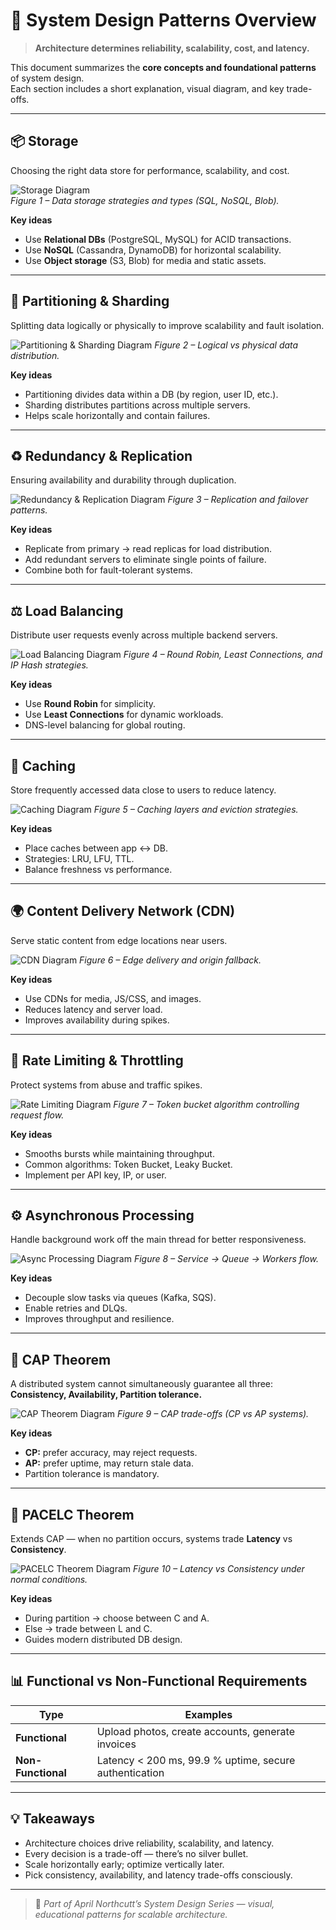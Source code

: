 # 🧭 System Design Patterns Overview

> **Architecture determines reliability, scalability, cost, and latency.**

This document summarizes the **core concepts and foundational patterns** of system design.  
Each section includes a short explanation, visual diagram, and key trade-offs.

---

## 📦 Storage

Choosing the right data store for performance, scalability, and cost.

![Storage Diagram](https://github.com/aprillnorthcutt/Learn-System-Design-Architecture/blob/main/images/storage.png?raw=true) <br>
*Figure 1 – Data storage strategies and types (SQL, NoSQL, Blob).*

**Key ideas**
- Use **Relational DBs** (PostgreSQL, MySQL) for ACID transactions.  
- Use **NoSQL** (Cassandra, DynamoDB) for horizontal scalability.  
- Use **Object storage** (S3, Blob) for media and static assets.

---

## 🧮 Partitioning & Sharding

Splitting data logically or physically to improve scalability and fault isolation.

![Partitioning & Sharding Diagram](images/partitioning-sharding.png)
*Figure 2 – Logical vs physical data distribution.*

**Key ideas**
- Partitioning divides data within a DB (by region, user ID, etc.).  
- Sharding distributes partitions across multiple servers.  
- Helps scale horizontally and contain failures.

---

## ♻️ Redundancy & Replication

Ensuring availability and durability through duplication.

![Redundancy & Replication Diagram](images/redundancy-replication.png)
*Figure 3 – Replication and failover patterns.*

**Key ideas**
- Replicate from primary → read replicas for load distribution.  
- Add redundant servers to eliminate single points of failure.  
- Combine both for fault-tolerant systems.

---

## ⚖️ Load Balancing

Distribute user requests evenly across multiple backend servers.

![Load Balancing Diagram](images/load-balancing.png)
*Figure 4 – Round Robin, Least Connections, and IP Hash strategies.*

**Key ideas**
- Use **Round Robin** for simplicity.  
- Use **Least Connections** for dynamic workloads.  
- DNS-level balancing for global routing.

---

## 🧊 Caching

Store frequently accessed data close to users to reduce latency.

![Caching Diagram](images/caching.png)
*Figure 5 – Caching layers and eviction strategies.*

**Key ideas**
- Place caches between app ↔ DB.  
- Strategies: LRU, LFU, TTL.  
- Balance freshness vs performance.

---

## 🌍 Content Delivery Network (CDN)

Serve static content from edge locations near users.

![CDN Diagram](images/cdn.png)
*Figure 6 – Edge delivery and origin fallback.*

**Key ideas**
- Use CDNs for media, JS/CSS, and images.  
- Reduces latency and server load.  
- Improves availability during spikes.

---

## 🚦 Rate Limiting & Throttling

Protect systems from abuse and traffic spikes.

![Rate Limiting Diagram](images/rate-limiting.png)
*Figure 7 – Token bucket algorithm controlling request flow.*

**Key ideas**
- Smooths bursts while maintaining throughput.  
- Common algorithms: Token Bucket, Leaky Bucket.  
- Implement per API key, IP, or user.

---

## ⚙️ Asynchronous Processing

Handle background work off the main thread for better responsiveness.

![Async Processing Diagram](images/async-processing.png)
*Figure 8 – Service → Queue → Workers flow.*

**Key ideas**
- Decouple slow tasks via queues (Kafka, SQS).  
- Enable retries and DLQs.  
- Improves throughput and resilience.

---

## 🧩 CAP Theorem

A distributed system cannot simultaneously guarantee all three:  
**Consistency, Availability, Partition tolerance.**

![CAP Theorem Diagram](images/cap-theorem.png)
*Figure 9 – CAP trade-offs (CP vs AP systems).*

**Key ideas**
- **CP:** prefer accuracy, may reject requests.  
- **AP:** prefer uptime, may return stale data.  
- Partition tolerance is mandatory.

---

## 🧠 PACELC Theorem

Extends CAP — when no partition occurs, systems trade **Latency** vs **Consistency**.

![PACELC Theorem Diagram](images/pacelc.png)
*Figure 10 – Latency vs Consistency under normal conditions.*

**Key ideas**
- During partition → choose between C and A.  
- Else → trade between L and C.  
- Guides modern distributed DB design.

---

## 📊 Functional vs Non-Functional Requirements

| Type | Examples |
|------|-----------|
| **Functional** | Upload photos, create accounts, generate invoices |
| **Non-Functional** | Latency < 200 ms, 99.9 % uptime, secure authentication |

---

## 💡 Takeaways

- Architecture choices drive reliability, scalability, and latency.  
- Every decision is a trade-off — there’s no silver bullet.  
- Scale horizontally early; optimize vertically later.  
- Pick consistency, availability, and latency trade-offs consciously.  

---

> 🧩 *Part of April Northcutt’s System Design Series — visual, educational patterns for scalable architecture.*
